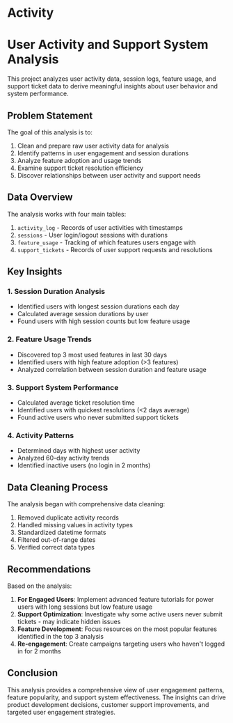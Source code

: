 # Activity

# User Activity and Support System Analysis


This project analyzes user activity data, session logs, feature usage, and support ticket data to derive meaningful insights about user behavior and system performance.

## Problem Statement

The goal of this analysis is to:
1. Clean and prepare raw user activity data for analysis
2. Identify patterns in user engagement and session durations
3. Analyze feature adoption and usage trends
4. Examine support ticket resolution efficiency
5. Discover relationships between user activity and support needs

## Data Overview

The analysis works with four main tables:
1. `activity_log` - Records of user activities with timestamps
2. `sessions` - User login/logout sessions with durations
3. `feature_usage` - Tracking of which features users engage with
4. `support_tickets` - Records of user support requests and resolutions

## Key Insights

### 1. Session Duration Analysis
- Identified users with longest session durations each day
- Calculated average session durations by user
- Found users with high session counts but low feature usage

### 2. Feature Usage Trends
- Discovered top 3 most used features in last 30 days
- Identified users with high feature adoption (>3 features)
- Analyzed correlation between session duration and feature usage

### 3. Support System Performance
- Calculated average ticket resolution time
- Identified users with quickest resolutions (<2 days average)
- Found active users who never submitted support tickets

### 4. Activity Patterns
- Determined days with highest user activity
- Analyzed 60-day activity trends
- Identified inactive users (no login in 2 months)

## Data Cleaning Process

The analysis began with comprehensive data cleaning:
1. Removed duplicate activity records
2. Handled missing values in activity types
3. Standardized datetime formats
4. Filtered out-of-range dates
5. Verified correct data types

## Recommendations

Based on the analysis:
1. **For Engaged Users**: Implement advanced feature tutorials for power users with long sessions but low feature usage
2. **Support Optimization**: Investigate why some active users never submit tickets - may indicate hidden issues
3. **Feature Development**: Focus resources on the most popular features identified in the top 3 analysis
4. **Re-engagement**: Create campaigns targeting users who haven't logged in for 2 months



## Conclusion

This analysis provides a comprehensive view of user engagement patterns, feature popularity, and support system effectiveness. The insights can drive product development decisions, customer support improvements, and targeted user engagement strategies.

